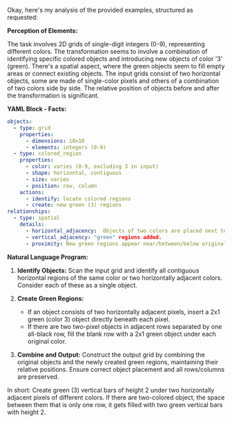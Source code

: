 Okay, here's my analysis of the provided examples, structured as requested:

**Perception of Elements:**

The task involves 2D grids of single-digit integers (0-9), representing different colors. The transformation seems to involve a combination of identifying specific colored objects and introducing new objects of color '3' (green). There's a spatial aspect, where the green objects seem to fill empty areas or connect existing objects. The input grids consist of two horizontal objects, some are made of single-color pixels and others of a combination of two colors side by side. The relative position of objects before and after the transformation is significant.

**YAML Block - Facts:**


```yaml
objects:
  - type: grid
    properties:
      - dimensions: 10x10
      - elements: integers (0-9)
  - type: colored_region
    properties:
      - color: varies (0-9, excluding 3 in input)
      - shape: horizontal, contiguous
      - size: varies
      - position: row, column
    actions:
      - identify: locate colored regions
      - create: new green (3) regions
relationships:
  - type: spatial
    details:
      - horizontal_adjacency:  Objects of two colors are placed next to each other horizontally.
      - vertical_adjacency: "green" regions added.
      - proximity: New green regions appear near/between/below original colored regions.

```


**Natural Language Program:**

1.  **Identify Objects:** Scan the input grid and identify all contiguous horizontal regions of the same color or two horizontally adjacent colors. Consider each of these as a single object.

2.  **Create Green Regions:**
    *   If an object consists of two horizontally adjacent pixels, insert a 2x1 green (color 3) object directly beneath each pixel.
    *   If there are two two-pixel objects in adjacent rows separated by one all-black row, fill the blank row with a 2x1 green object under each original color.

3.  **Combine and Output:** Construct the output grid by combining the original objects and the newly created green regions, maintaining their relative positions. Ensure correct object placement and all rows/columns are preserved.

In short: Create green (3) vertical bars of height 2 under two horizontally adjacent pixels of different colors. If there are two-colored object, the space between them that is only one row, it gets filled with two green vertical bars with height 2.
